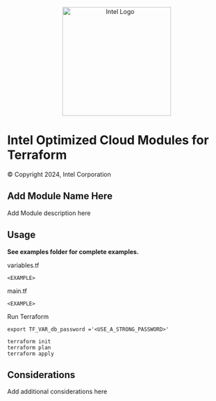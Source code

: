 <p align="center">
  <img src="https://github.com/OTCShare2/terraform-intel-hashicorp/blob/main/images/logo-classicblue-800px.png?raw=true" alt="Intel Logo" width="250"/>
</p>

# Intel Optimized Cloud Modules for Terraform

© Copyright 2024, Intel Corporation

## Add Module Name Here

Add Module description here

## Usage

**See examples folder for complete examples.**

variables.tf

```hcl
<EXAMPLE>
```
main.tf
```hcl
<EXAMPLE>
```



Run Terraform

```hcl
export TF_VAR_db_password ='<USE_A_STRONG_PASSWORD>'

terraform init  
terraform plan
terraform apply 
```
## Considerations
Add additional considerations here
